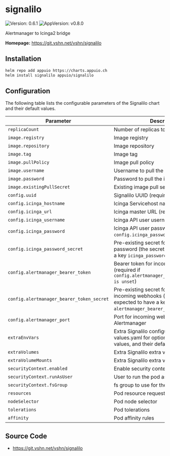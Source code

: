 # signalilo

![Version: 0.6.1](https://img.shields.io/badge/Version-0.6.1-informational?style=flat-square) ![AppVersion: v0.8.0](https://img.shields.io/badge/AppVersion-v0.8.0-informational?style=flat-square)

Alertmanager to Icinga2 bridge

**Homepage:** <https://git.vshn.net/vshn/signalilo>

## Installation

```bash
helm repo add appuio https://charts.appuio.ch
helm install signalilo appuio/signalilo
```
<!---
The README.md file is automatically generated with helm-docs!

Edit the README.gotmpl.md template instead.
-->

## Configuration

The following table lists the configurable parameters of the Signalilo chart and their default values.

Parameter | Description | Default
--- | --- | ---
`replicaCount` | Number of replicas to run | `1`
`image.registry` | Image registry | `docker.io`
`image.repository` | Image repository | `vshn/signalilo`
`image.tag` | Image tag | `v0.8.0`
`image.pullPolicy` | Image pull policy | `IfNotPresent`
`image.username` | Username to pull the image | `""`
`image.password` | Password to pull the image | `""`
`image.existingPullSecret` | Existing image pull secret | `""`
`config.uuid` | Signalilo UUID (required) |
`config.icinga_hostname` | Icinga Servicehost name (required) |
`config.icinga_url` | Icinga master URL (required) |
`config.icinga_username` | Icinga API user username (required) |
`config.icinga_password` | Icinga API user password (required if `config.icinga_password_secret` is unset) |
`config.icinga_password_secret` | Pre-existing secret for icinga API user password (the secret is expected to have a key `icinga_password`) |
`config.alertmanager_bearer_token` | Bearer token for incoming webhooks (required if `config.alertmanager_bearer_token_secret is unset`) |
`config.alertmanager_bearer_token_secret` | Pre-existing secret for bearer token for incoming webhooks (the secret is expected to have a key `alertmanager_bearer_token`) |
`config.alertmanager_port` | Port for incoming webhooks from Alertmanager | `8888`
`extraEnvVars` | Extra Signalilo configuration (see values.yaml for optional configuration values, and their defaults) | `[]`
`extraVolumes` | Extra Signalilo extra volumes | `[]`
`extraVolumeMounts` | Extra Signalilo extra volume mounts | `[]`
`securityContext.enabled` | Enable security context for the pod | `false`
`securityContext.runAsUser` | User to run the pod as | `999`
`securityContext.fsGroup` | fs group to use for the pod | `999`
`resources` | Pod resource requests and limits | `{}`
`nodeSelector` | Pod node selector | `{}`
`tolerations` | Pod tolerations | `[]`
`affinity` | Pod affinity rules | `{}`

## Source Code

* <https://git.vshn.net/vshn/signalilo>

<!---
Common/Useful Link references from values.yaml
-->
[resource-units]: https://kubernetes.io/docs/concepts/configuration/manage-resources-containers/#resource-units-in-kubernetes
[prometheus-operator]: https://github.com/coreos/prometheus-operator
